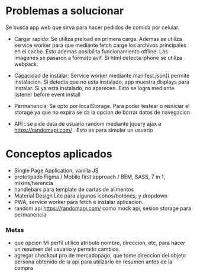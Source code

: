 # Problemas a solucionar
 Se busca app web  que sirva para hacer pedidos de comida por celular.
 - Cargar rapido:
 Se utiliza preload en primera carga. Ademas se utiliza service worker para que mediante fetch carge los archivos principales en el cache.  Esto ademas posibilita funcionamiento offline.
 Las imagenes se pasaron a formato avif. Si html detecta iphone se utiliza webpack.  
 
 
 -  Capacidad de instalar:
Service worker mediante manifest.json() permite instalacion. Si detecta que no esta instalado, app muestra displays para instalar. Si ya esta instalado, no aparecen. Esto se logra mediante listener before event install

 - Permanencia:
Se opto por localStorage. Para poder testear o reiniciar el storage ya que no expira se da la opcion de borrar datos de navegacion

- API : se pide data de usuario random  mediante  jquery ajax a https://randomapi.com/  . Esto es para simular un usuario


# Conceptos aplicados
- Single Page Application, vanilla JS  
- prototipado Figma / Mobile first approach /  BEM, SASS, 7 in 1, mixins/herencia
- handlebars para template de cartas de alimentos 
- Material Design Lite para  algunos iconos/botones, y dropdown
- PWA, service worker para fetch e instalar aplicacion. 
- random api https://randomapi.com/  como mock api,  sesion storage para permanencia

 
### Metas
- que opcion Mi perfil utilice atributo nombre, direccion, etc, para hacer un resumen del usuario y permitir cambios.
- agregar checkout pro de mercadopago, que tome direccion del objeto persona obtenido de la api para utilizarlo en resumen antes de la compra
 
